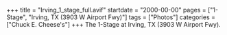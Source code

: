 +++
title = "Irving_1_stage_full.avif"
startdate = "2000-00-00"
pages = ["1-Stage", "Irving, TX (3903 W Airport Fwy)"]
tags = ["Photos"]
categories = ["Chuck E. Cheese's"]
+++
The 1-Stage at Irving, TX (3903 W Airport Fwy).

